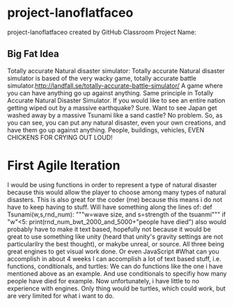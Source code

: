 # project-lanoflatfaceo
project-lanoflatfaceo created by GitHub Classroom
 Project Name:

## Big Fat Idea

Totally accurate Natural disaster simulator:
Totally accurate Natural disaster simulator is based of the very wacky game,
totally accurate battle simulator.http://landfall.se/totally-accurate-battle-simulator/ A game where you can have anything go up against anything.
Same principle in Totally Accurate Natural Disaster Simulator.
If you would like to see an entire nation getting wiped out by a massive earthquake?
Sure. Want to see Japan get washed away by a massive Tsunami like a sand castle? No problem.
So, as you can see, you can put any natural disaster, even your own creations, and have them go up against anything.
People, buildings, vehicles, EVEN CHICKENS FOR CRYING OUT LOUD! 
# First Agile Iteration
I would be using functions in order to represent a type of natural disaster because this would allow the player to choose among many types of natural disasters.
This is also great for the coder (me) because this means i do not have to keep having to stuff. Will have something along the lines of:
def Tsunami(w,s,rnd_num):
     """w=wave size, and s=strength of the tsuanmi"""
       if "w"<5:
             print(rnd_num_bwt_2000_and_5000+"people have died")
also would probably have to make it text based, hopefully not because it would be great to use something like unity (heard that unity's gravity settings are
not particularilry the best thought), or makybe unreal, or source. All three being great engines to get visual work done. Or even JavaScript
#What can you accomplish in about 4 weeks
 I can accomplish a lot of text based stuff, i.e. functions, conditionals, and turtles: We can do functions like the one i have mentioned above as an example.
And use conditionals to specifiy how many people have died for example. Now unfortunately, i have little to no experience with engines. Only thing
would be turtles, which could work, but are very limited for what i want to do.  
